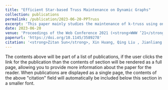 ```yaml
---
title: "Efficient Star-based Truss Maintenance on Dynamic Graphs"
collection: publications
permalink: /publication/2023-06-20-PPTruss
excerpt: 'This paper mainly studies the maintenance of k-truss using onion layers on dynamic graphs, which enables updates on large graphs to be completed in a short time.'
date: 2023-06-20
venue: 'Proceedings of the Web Conference 2021 (<strong>WWW ’21</strong>)'
paperurl: 'https://doi.org/10.1145/3589278'
citation: '<strong>Zitan Sun</strong>, Xin Huang, Qing Liu , Jianliang Xu, “Efficient Star-based Truss Maintenance on Dynamic Graphs”, Proceedings of the ACM on Management of Data (SIGMOD ’23), Vol. 1, No. 2.'
---
```


The contents above will be part of a list of publications, if the user clicks the link for the publication than the contents of section will be rendered as a full page, allowing you to provide more information about the paper for the reader. When publications are displayed as a single page, the contents of the above "citation" field will automatically be included below this section in a smaller font.
